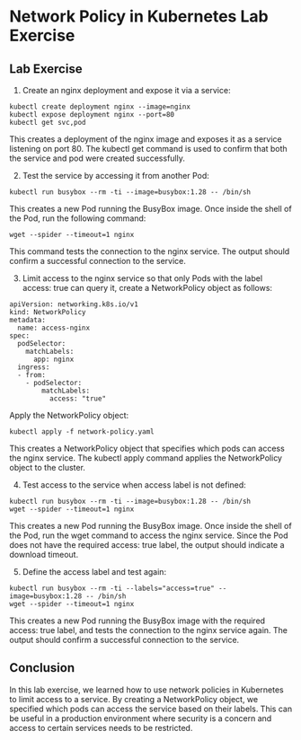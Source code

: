 # Network Policy in Kubernetes Lab Exercise

## Lab Exercise
1. Create an nginx deployment and expose it via a service:
```
kubectl create deployment nginx --image=nginx
kubectl expose deployment nginx --port=80
kubectl get svc,pod
```

This creates a deployment of the nginx image and exposes it as a service listening on port 80. The kubectl get command is used to confirm that both the service and pod were created successfully.

2. Test the service by accessing it from another Pod:
```
kubectl run busybox --rm -ti --image=busybox:1.28 -- /bin/sh
```

This creates a new Pod running the BusyBox image. Once inside the shell of the Pod, run the following command:

```
wget --spider --timeout=1 nginx
```

This command tests the connection to the nginx service. The output should confirm a successful connection to the service.

3. Limit access to the nginx service so that only Pods with the label access: true can query it, create a NetworkPolicy object as follows:

```
apiVersion: networking.k8s.io/v1
kind: NetworkPolicy
metadata:
  name: access-nginx
spec:
  podSelector:
    matchLabels:
      app: nginx
  ingress:
  - from:
    - podSelector:
        matchLabels:
          access: "true"
```

Apply the NetworkPolicy object:

```
kubectl apply -f network-policy.yaml
```

This creates a NetworkPolicy object that specifies which pods can access the nginx service. The kubectl apply command applies the NetworkPolicy object to the cluster.

4. Test access to the service when access label is not defined:

```
kubectl run busybox --rm -ti --image=busybox:1.28 -- /bin/sh
wget --spider --timeout=1 nginx
```

This creates a new Pod running the BusyBox image. Once inside the shell of the Pod, run the wget command to access the nginx service. Since the Pod does not have the required access: true label, the output should indicate a download timeout.

5. Define the access label and test again:

```
kubectl run busybox --rm -ti --labels="access=true" --image=busybox:1.28 -- /bin/sh
wget --spider --timeout=1 nginx
```

This creates a new Pod running the BusyBox image with the required access: true label, and tests the connection to the nginx service again. The output should confirm a successful connection to the service.

## Conclusion
In this lab exercise, we learned how to use network policies in Kubernetes to limit access to a service. By creating a NetworkPolicy object, we specified which pods can access the service based on their labels. This can be useful in a production environment where security is a concern and access to certain services needs to be restricted.
